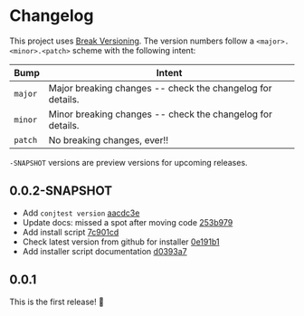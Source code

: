 # Changelog

This project uses [Break Versioning][breakver]. The version numbers follow a
`<major>.<minor>.<patch>` scheme with the following intent:

| Bump    | Intent                                                     |
| ------- | ---------------------------------------------------------- |
| `major` | Major breaking changes -- check the changelog for details. |
| `minor` | Minor breaking changes -- check the changelog for details. |
| `patch` | No breaking changes, ever!!                                |

`-SNAPSHOT` versions are preview versions for upcoming releases.

[breakver]: https://github.com/ptaoussanis/encore/blob/master/BREAK-VERSIONING.md

## 0.0.2-SNAPSHOT

- Add `conjtest version` [aacdc3e](https://github.com/ilmoraunio/conjtest/commit/aacdc3e45d2cd54a658156accb885ca0ebcd90c1)
- Update docs: missed a spot after moving code [253b979](https://github.com/ilmoraunio/conjtest/commit/253b9795be7ece8729e52019f5d752b2464452a0)
- Add install script [7c901cd](https://github.com/ilmoraunio/conjtest/commit/7c901cd89f58acc265dc1b55c3667e77efe83cdc)
- Check latest version from github for installer [0e191b1](https://github.com/ilmoraunio/conjtest/commit/0e191b1eafa6800de5c4874786df169bdc0fe06e)
- Add installer script documentation [d0393a7](https://github.com/ilmoraunio/conjtest/commit/d0393a741e4ec24a4e9d4dd4f4960f787ec8503e)

## 0.0.1

This is the first release! 🎉

